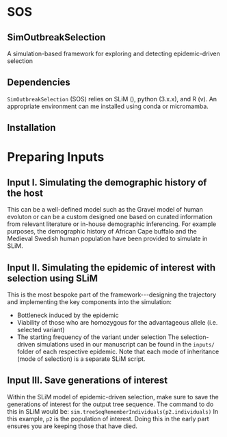 # SOS
## SimOutbreakSelection
A simulation-based framework for exploring and detecting epidemic-driven selection

Dependencies
-------------
`SimOutbreakSelection` (SOS) relies on SLiM (), python (3.x.x), and R (v).
An appropriate environment can me installed using conda or micromamba.

Installation
------------
Preparing Inputs
==============
Input I. Simulating the demographic history of the host
--------------
This can be a well-defined model such as the Gravel model of human evoluton or can be a custom designed one based on curated information from relevant literature or in-house demographic inferencing.
For example purposes, the demographic history of African Cape buffalo and the Medieval Swedish human population have been provided to simulate in SLiM. 


Input II. Simulating the epidemic of interest with selection using SLiM
--------------
This is the most bespoke part of the framework---designing the trajectory and implementing the key components into the simulation:
- Bottleneck induced by the epidemic
- Viability of those who are homozygous for the advantageous allele (i.e. selected variant)
- The starting frequency of the variant under selection
The selection-driven simulations used in our manuscript can be found in the `inputs/` folder of each respective epidemic. Note that each mode of inheritance (mode of selection) is a separate SLiM script.


Input III. Save generations of interest
--------------
Within the SLiM model of epidemic-driven selection, make sure to save the generations of interest for the output tree sequence. The command to do this in SLiM would be:
`sim.treeSeqRememberIndividuals(p2.individuals)`
In this example, `p2` is the population of interest. Doing this in the early part ensures you are keeping those that have died.
